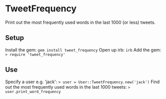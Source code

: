 TweetFrequency
===============

Print out the most frequently used words in the last 1000 (or less) tweets.

## Setup
Install the gem:
<code>gem install tweet_frequency</code>
Open up irb:
`irb`
Add the gem:
`> require 'tweet_frequency'`

## Use
Specify a user e.g. 'jack':
`> user = User::TweetFrequency.new('jack')`
Find out the most frequently used words in the last 1000 tweets:
`> user.print_word_frequency`
